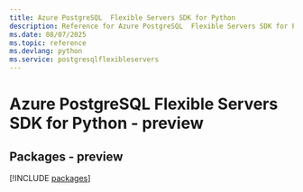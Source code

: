 ```yaml
---
title: Azure PostgreSQL  Flexible Servers SDK for Python
description: Reference for Azure PostgreSQL  Flexible Servers SDK for Python
ms.date: 08/07/2025
ms.topic: reference
ms.devlang: python
ms.service: postgresqlflexibleservers
---
```

# Azure PostgreSQL  Flexible Servers SDK for Python - preview
## Packages - preview
[!INCLUDE [packages](postgresql--flexible-servers-index.md)]